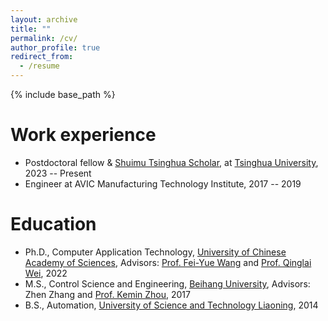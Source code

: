 ```yaml
---
layout: archive
title: ""
permalink: /cv/
author_profile: true
redirect_from:
  - /resume
---
```


{% include base_path %}


Work experience
======
* Postdoctoral fellow & [Shuimu Tsinghua Scholar](https://www.tsinghua.edu.cn/en/info/1245/5132.htm), at [Tsinghua University](https://www.tsinghua.edu.cn/en/), 2023 -- Present
* Engineer at AVIC Manufacturing Technology Institute, 2017 -- 2019 


Education
======
* Ph.D., Computer Application Technology, [University of Chinese Academy of Sciences](https://english.ucas.ac.cn/), Advisors: [Prof. Fei-Yue Wang](https://scholar.google.com/citations?hl=zh-CN&user=_p0NBv0AAAAJ&view_op=list_works&sortby=pubdate) and [Prof. Qinglai Wei](https://scholar.google.com/citations?hl=zh-CN&user=YmPMH7oAAAAJ), 2022
* M.S., Control Science and Engineering, [Beihang University](https://ev.buaa.edu.cn/), Advisors: Zhen Zhang and [Prof. Kemin Zhou](https://scholar.google.com/citations?hl=zh-CN&user=AatvTeoAAAAJ), 2017
* B.S., Automation, [University of Science and Technology Liaoning](https://www.ustl.edu.cn/), 2014

